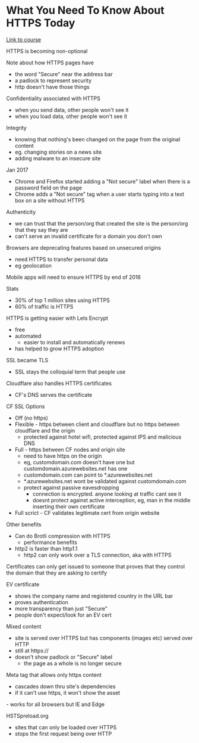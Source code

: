 # What You Need To Know About HTTPS Today

[Link to course](https://app.pluralsight.com/library/courses/play-by-play-https-what-you-need-know-about-today)

HTTPS is becoming non-optional

Note about how HTTPS pages have

- the word "Secure" near the address bar
- a padlock to represent security
- http doesn't have those things

Confidentiality associated with HTTPS

- when you send data, other people won't see it
- when you load data, other people won't see it

Integrity

- knowing that nothing's been changed on the page from the original content
- eg. changing stories on a news site
- adding malware to an insecure site

Jan 2017

- Chrome and Firefox started adding a "Not secure" label when there is a password field on the page
- Chrome adds a "Not secure" tag when a user starts typing into a text box on a site without HTTPS

Authenticity

- we can trust that the person/org that created the site is the person/org that they say they are
- can't serve an invalid certificate for a domain you don't own

Browsers are deprecating features based on unsecured origins

- need HTTPS to transfer personal data
- eg geolocation

Mobile apps will need to ensure HTTPS by end of 2016

Stats

- 30% of top 1 million sites using HTTPS
- 60% of traffic is HTTPS

HTTPS is getting easier with Lets Encrypt

- free
- automated
  - easier to install and automatically renews
- has helped to grow HTTPS adoption

SSL became TLS

- SSL stays the colloquial term that people use

Cloudflare also handles HTTPS certificates

- CF's DNS serves the certificate

CF SSL Options

- Off (no https)
- Flexible - https between client and cloudflare but no https between cloudflare and the origin
  - protected against hotel wifi, protected against IPS and malicious DNS
- Full - https between CF nodes and origin site
  - need to have https on the origin
  - eg, customdomain.com doesn't have one but customdomain.azurewebsites.net has one
  - customdomain.com can point to \*.azurewebsites.net
  - \*.azurewebsites.net wont be validated against customdomain.com
  - protect against passive eavesdropping
    - connection is encrypted. anyone looking at traffic cant see it
    - doesnt protect against active interception, eg, man in the middle inserting their own certificate
- Full scrict - CF validates legitimate cert from origin website

Other benefits

- Can do Brotli compression with HTTPS
  - performance benefits
- http2 is faster than http1.1
  - http2 can only work over a TLS connection, aka with HTTPS

Certificates can only get issued to someone that proves that they control the domain that they are asking to certify

EV certificate

- shows the company name and registered country in the URL bar
- proves authentication
- more transparency than just "Secure"
- people don't expect/look for an EV cert

Mixed content

- site is served over HTTPS but has components (images etc) served over HTTP
- still at https://
- doesn't show padlock or "Secure" label
  - the page as a whole is no longer secure

Meta tag that allows only https content

- cascades down thru site's dependencies
- if it can't use https, it won't show the asset
<meta http-equiv="Content-Security-Policy" content="upgrade-insecure-requests">
- works for all browsers but IE and Edge

HSTSpreload.org

- sites that can only be loaded over HTTPS
- stops the first request being over HTTP
